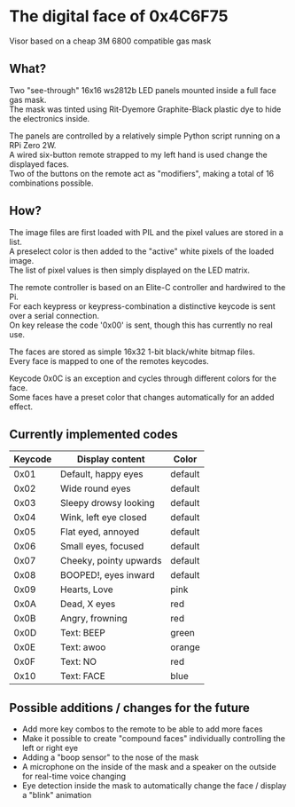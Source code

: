 # The digital face of 0x4C6F75

Visor based on a cheap 3M 6800 compatible gas mask

## What?

Two "see-through" 16x16 ws2812b LED panels mounted inside a full face gas mask.  
The mask was tinted using Rit-Dyemore Graphite-Black plastic dye to hide the electronics inside.  

The panels are controlled by a relatively simple Python script running on a RPi Zero 2W.  
A wired six-button remote strapped to my left hand is used change the displayed faces.  
Two of the buttons on the remote act as "modifiers", making a total of 16 combinations possible.  

## How?

The image files are first loaded with PIL and the pixel values are stored in a list.  
A preselect color is then added to the "active" white pixels of the loaded image.  
The list of pixel values is then simply displayed on the LED matrix.  

The remote controller is based on an Elite-C controller and hardwired to the Pi.  
For each keypress or keypress-combination a distinctive keycode is sent over a serial connection.  
On key release the code '0x00' is sent, though this has currently no real use.

The faces are stored as simple 16x32 1-bit black/white bitmap files.  
Every face is mapped to one of the remotes keycodes.  

Keycode 0x0C is an exception and cycles through different colors for the face.  
Some faces have a preset color that changes automatically for an added effect.  

## Currently implemented codes

 |Keycode|Display content|Color|
 |-|-|-|
 |0x01|Default, happy eyes|default|
 |0x02|Wide round eyes|default|
 |0x03|Sleepy drowsy looking|default|
 |0x04|Wink, left eye closed|default|
 |0x05|Flat eyed, annoyed|default|
 |0x06|Small eyes, focused|default|
 |0x07|Cheeky, pointy upwards|default|
 |0x08|BOOPED!, eyes inward|default|
 |0x09|Hearts, Love|pink|
 |0x0A|Dead, X eyes|red|
 |0x0B|Angry, frowning|red|
 |0x0D|Text: BEEP|green|
 |0x0E|Text: awoo|orange|
 |0x0F|Text: NO|red|
 |0x10|Text: FACE|blue|


## Possible additions / changes for the future

 - Add more key combos to the remote to be able to add more faces
 - Make it possible to create "compound faces" individually controlling the left or right eye
 - Adding a "boop sensor" to the nose of the mask
 - A microphone on the inside of the mask and a speaker on the outside for real-time voice changing
 - Eye detection inside the mask to automatically change the face / display a "blink" animation
